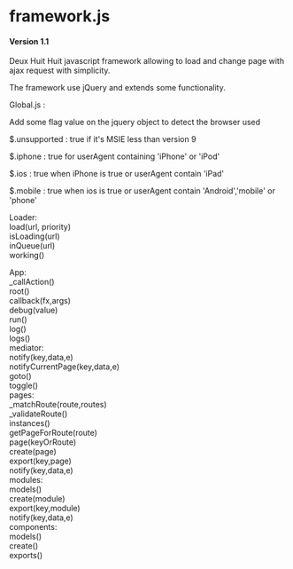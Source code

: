 # framework.js

#### Version 1.1

Deux Huit Huit javascript framework allowing to load and change page with ajax request with simplicity.

The framework use jQuery and extends some functionality.

Global.js :

Add some flag value on the jquery object to detect the browser used

$.unsupported : true if it's MSIE less than version 9

$.iphone : true for userAgent containing 'iPhone' or 'iPod'

$.ios : true when iPhone is true or userAgent contain 'iPad'

$.mobile : true when ios is true or userAgent contain 'Android','mobile' or 'phone'


Loader:    
	load(url, priority)    
	isLoading(url)    
	inQueue(url)    
	working()    
	
App:   
	_callAction()   
	root()   
	callback(fx,args)    
	debug(value)   
	run()    
	log()    
	logs()    
	mediator:    
		notify(key,data,e)    
		notifyCurrentPage(key,data,e)    
		goto()    
		toggle()    
	pages:     
		_matchRoute(route,routes)    
		_validateRoute()    
		instances()    
		getPageForRoute(route)     
		page(keyOrRoute)     
		create(page)     
		export(key,page)     
		notify(key,data,e)     
	modules:    
		models()    
		create(module)     
		export(key,module)     
		notify(key,data,e)     
	components:    
		models()    
		create()    
		exports()    
		